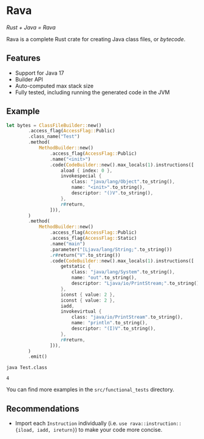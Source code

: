 # Rava

_Rust + Java = Rava_

Rava is a complete Rust crate for creating Java class files, or _bytecode_.

## Features

- Support for Java 17
- Builder API
- Auto-computed max stack size
- Fully tested, including running the generated code in the JVM

## Example

```rust
let bytes = ClassFileBuilder::new()
        .access_flag(AccessFlag::Public)
        .class_name("Test")
        .method(
            MethodBuilder::new()
                .access_flag(AccessFlag::Public)
                .name("<init>")
                .code(CodeBuilder::new().max_locals(1).instructions([
                    aload { index: 0 },
                    invokespecial {
                        class: "java/lang/Object".to_string(),
                        name: "<init>".to_string(),
                        descriptor: "()V".to_string(),
                    },
                    r#return,
                ])),
        )
        .method(
            MethodBuilder::new()
                .access_flag(AccessFlag::Public)
                .access_flag(AccessFlag::Static)
                .name("main")
                .parameter("[Ljava/lang/String;".to_string())
                .r#return("V".to_string())
                .code(CodeBuilder::new().max_locals(1).instructions([
                    getstatic {
                        class: "java/lang/System".to_string(),
                        name: "out".to_string(),
                        descriptor: "Ljava/io/PrintStream;".to_string(),
                    },
                    iconst { value: 2 },
                    iconst { value: 2 },
                    iadd,
                    invokevirtual {
                        class: "java/io/PrintStream".to_string(),
                        name: "println".to_string(),
                        descriptor: "(I)V".to_string(),
                    },
                    r#return,
                ])),
        )
        .emit()
```

```
java Test.class
```

```
4
```

You can find more examples in the `src/functional_tests` directory.

## Recommendations

- Import each `Instruction` individually (i.e. `use rava::instruction::{iload, iadd, ireturn}`) to make your code more concise.
